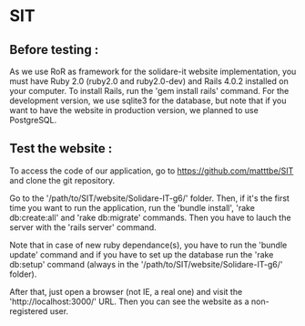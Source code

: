 SIT
===

Before testing :
----------------

As we use RoR as framework for the solidare-it website implementation, you must have Ruby 2.0 (ruby2.0 and ruby2.0-dev) and Rails 4.0.2 installed on your computer. To install Rails, run the 'gem install rails' command. For the development version, we use sqlite3 for the database, but note that if you want to have the website in production version, we planned to use PostgreSQL.

Test the website :
------------------

To access the code of our application, go to https://github.com/matttbe/SIT and clone the git repository.

Go to the '/path/to/SIT/website/Solidare-IT-g6/' folder. Then, if it's the first time you want to run the application, run the 'bundle install', 'rake db:create:all' and 'rake db:migrate' commands. Then you have to lauch the server with the 'rails server' command.

Note that in case of new ruby dependance(s), you have to run the 'bundle update' command and if you have to set up the database run the 'rake db:setup' command (always in the '/path/to/SIT/website/Solidare-IT-g6/' folder).

After that, just open a browser (not IE, a real one) and visit the 'http://localhost:3000/' URL. Then you can see the website as a non-registered user.
